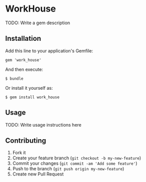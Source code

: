 # WorkHouse

TODO: Write a gem description

## Installation

Add this line to your application's Gemfile:

    gem 'work_house'

And then execute:

    $ bundle

Or install it yourself as:

    $ gem install work_house

## Usage

TODO: Write usage instructions here

## Contributing

1. Fork it
2. Create your feature branch (`git checkout -b my-new-feature`)
3. Commit your changes (`git commit -am 'Add some feature'`)
4. Push to the branch (`git push origin my-new-feature`)
5. Create new Pull Request
